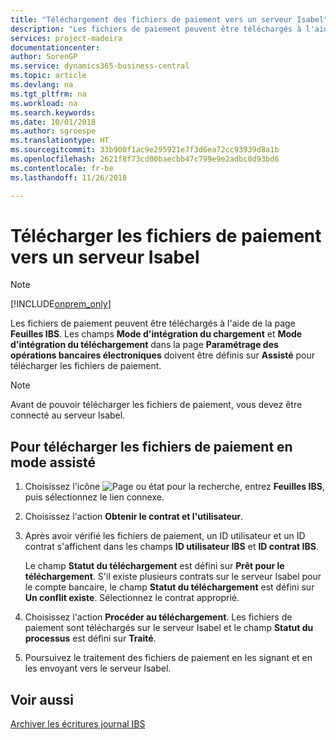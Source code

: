 ```yaml
---
title: "Téléchargement des fichiers de paiement vers un serveur Isabel"
description: "Les fichiers de paiement peuvent être téléchargés à l'aide de la page **Feuilles IBS**. Les champs **Mode d'intégration du chargement** et **Mode d'intégration du téléchargement** dans la page **Paramétrage des opérations bancaires électroniques** doivent être définis sur **Assisté** pour télécharger les fichiers de paiement."
services: project-madeira
documentationcenter: 
author: SorenGP
ms.service: dynamics365-business-central
ms.topic: article
ms.devlang: na
ms.tgt_pltfrm: na
ms.workload: na
ms.search.keywords: 
ms.date: 10/01/2018
ms.author: sgroespe
ms.translationtype: HT
ms.sourcegitcommit: 33b900f1ac9e295921e7f3d6ea72cc93939d8a1b
ms.openlocfilehash: 2621f8f73cd00baecbb47c799e9e2adbc0d93bd6
ms.contentlocale: fr-be
ms.lasthandoff: 11/26/2018

---
```

# <a name="upload-payment-files-to-an-isabel-server"></a>Télécharger les fichiers de paiement vers un serveur Isabel
> [!Note]
> [!INCLUDE[onprem_only](../../includes/onprem_only_md.md)]

Les fichiers de paiement peuvent être téléchargés à l'aide de la page **Feuilles IBS**. Les champs **Mode d'intégration du chargement** et **Mode d'intégration du téléchargement** dans la page **Paramétrage des opérations bancaires électroniques** doivent être définis sur **Assisté** pour télécharger les fichiers de paiement.  

> [!NOTE]  
>  Avant de pouvoir télécharger les fichiers de paiement, vous devez être connecté au serveur Isabel.  

## <a name="to-upload-payment-files-in-attended-mode"></a>Pour télécharger les fichiers de paiement en mode assisté  

1.  Choisissez l'icône ![Page ou état pour la recherche](../../media/ui-search/search_small.png "icône Page ou état pour la recherche"), entrez **Feuilles IBS**, puis sélectionnez le lien connexe.  
2.  Choisissez l'action **Obtenir le contrat et l'utilisateur**.  
3.  Après avoir vérifié les fichiers de paiement, un ID utilisateur et un ID contrat s'affichent dans les champs **ID utilisateur IBS** et **ID contrat IBS**.  

    Le champ **Statut du téléchargement** est défini sur **Prêt pour le téléchargement**. S'il existe plusieurs contrats sur le serveur Isabel pour le compte bancaire, le champ **Statut du téléchargement** est défini sur **Un conflit existe**. Sélectionnez le contrat approprié.  

4.  Choisissez l'action **Procéder au téléchargement**. Les fichiers de paiement sont téléchargés sur le serveur Isabel et le champ **Statut du processus** est défini sur **Traité**.  
5.  Poursuivez le traitement des fichiers de paiement en les signant et en les envoyant vers le serveur Isabel.  

## <a name="see-also"></a>Voir aussi  
 [Archiver les écritures journal IBS](how-to-archive-ibs-log-entries.md)

